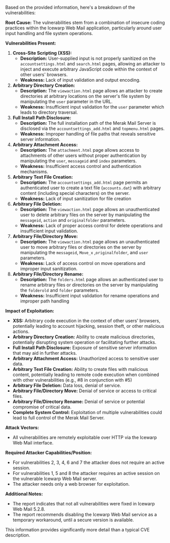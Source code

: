 Based on the provided information, here's a breakdown of the vulnerabilities:

**Root Cause:** The vulnerabilities stem from a combination of insecure coding practices within the Icewarp Web Mail application, particularly around user input handling and file system operations.

**Vulnerabilities Present:**

1.  **Cross-Site Scripting (XSS):**
    *   **Description:** User-supplied input is not properly sanitized on the `accountsettings.html` and `search.html` pages, allowing an attacker to inject and execute arbitrary JavaScript code within the context of other users' browsers.
    *   **Weakness:** Lack of input validation and output encoding.
2.  **Arbitrary Directory Creation:**
    *   **Description:** The `viewaction.html` page allows an attacker to create directories at arbitrary locations on the server's file system by manipulating the `user` parameter in the URL.
    *   **Weakness:** Insufficient input validation for the `user` parameter which leads to directory traversal.
3.  **Full Install Path Disclosure:**
    *   **Description:** The full installation path of the Merak Mail Server is disclosed via the `accountsettings_add.html` and `topmenu.html` pages.
    *   **Weakness:** Improper handling of file paths that reveals sensitive server information.
4.  **Arbitrary Attachment Access:**
    *   **Description:** The `attachment.html` page allows access to attachments of other users without proper authentication by manipulating the `user`, `messageid` and `index` parameters.
    *  **Weakness:** Insufficient access control and authentication mechanisms.
5.  **Arbitrary Text File Creation:**
    *   **Description:** The `accountsettings_add.html` page permits an authenticated user to create a text file (`accounts.dat`) with arbitrary content (including special characters) on the server.
    *   **Weakness:** Lack of input sanitization for file creation
6.  **Arbitrary File Deletion:**
    *   **Description:** The `viewaction.html` page allows an unauthenticated user to delete arbitrary files on the server by manipulating the `messageid`, `action` and `originalfolder` parameters.
    *   **Weakness:** Lack of proper access control for delete operations and insufficient input validation.
7.  **Arbitrary File/Directory Move:**
    *   **Description:** The `viewaction.html` page allows an unauthenticated user to move arbitrary files or directories on the server by manipulating the `messageid`, `Move_x` ,`originalfolder`, and `user` parameters.
    *   **Weakness:** Lack of access control on move operations and improper input sanitization.
8.  **Arbitrary File/Directory Rename:**
    *   **Description:** The `folders.html` page allows an authenticated user to rename arbitrary files or directories on the server by manipulating the `folderold` and `folder` parameters.
     *  **Weakness:** Insufficient input validation for rename operations and improper path handling

**Impact of Exploitation:**

*   **XSS:** Arbitrary code execution in the context of other users' browsers, potentially leading to account hijacking, session theft, or other malicious actions.
*   **Arbitrary Directory Creation:** Ability to create malicious directories, potentially disrupting system operation or facilitating further attacks.
*   **Full Install Path Disclosure:** Exposure of sensitive server information that may aid in further attacks.
*   **Arbitrary Attachment Access:** Unauthorized access to sensitive user data.
*   **Arbitrary Text File Creation:** Ability to create files with malicious content, potentially leading to remote code execution when combined with other vulnerabilities (e.g., #8 in conjunction with #5)
*   **Arbitrary File Deletion:** Data loss, denial of service.
*   **Arbitrary File/Directory Move:** Denial of service or access to critical files.
*   **Arbitrary File/Directory Rename:** Denial of service or potential compromise of critical data.
*   **Complete System Control:** Exploitation of multiple vulnerabilities could lead to full control of the Merak Mail Server.

**Attack Vectors:**

*   All vulnerabilities are remotely exploitable over HTTP via the Icewarp Web Mail interface.

**Required Attacker Capabilities/Position:**

*   For vulnerabilities 2, 3, 4, 6 and 7 the attacker does not require an active session.
*   For vulnerabilities 1, 5 and 8 the attacker requires an active session on the vulnerable Icewarp Web Mail server.
*   The attacker needs only a web browser for exploitation.

**Additional Notes:**

*   The report indicates that not all vulnerabilities were fixed in Icewarp Web Mail 5.2.8.
*   The report recommends disabling the Icewarp Web Mail service as a temporary workaround, until a secure version is available.

This information provides significantly more detail than a typical CVE description.